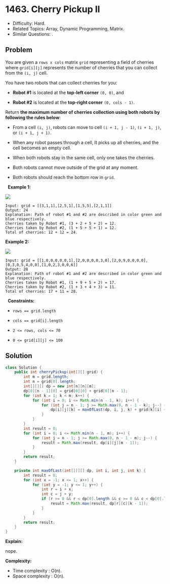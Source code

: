 # 1463. Cherry Pickup II

- Difficulty: Hard.
- Related Topics: Array, Dynamic Programming, Matrix.
- Similar Questions: .

## Problem

You are given a ```rows x cols``` matrix ```grid``` representing a field of cherries where ```grid[i][j]``` represents the number of cherries that you can collect from the ```(i, j)``` cell.

You have two robots that can collect cherries for you:


	
- **Robot #1** is located at the **top-left corner** ```(0, 0)```, and
	
- **Robot #2** is located at the **top-right corner** ```(0, cols - 1)```.


Return **the maximum number of cherries collection using both robots by following the rules below**:


	
- From a cell ```(i, j)```, robots can move to cell ```(i + 1, j - 1)```, ```(i + 1, j)```, or ```(i + 1, j + 1)```.
	
- When any robot passes through a cell, It picks up all cherries, and the cell becomes an empty cell.
	
- When both robots stay in the same cell, only one takes the cherries.
	
- Both robots cannot move outside of the grid at any moment.
	
- Both robots should reach the bottom row in ```grid```.


 
**Example 1:**

![](https://assets.leetcode.com/uploads/2020/04/29/sample_1_1802.png)

```
Input: grid = [[3,1,1],[2,5,1],[1,5,5],[2,1,1]]
Output: 24
Explanation: Path of robot #1 and #2 are described in color green and blue respectively.
Cherries taken by Robot #1, (3 + 2 + 5 + 2) = 12.
Cherries taken by Robot #2, (1 + 5 + 5 + 1) = 12.
Total of cherries: 12 + 12 = 24.
```

**Example 2:**

![](https://assets.leetcode.com/uploads/2020/04/23/sample_2_1802.png)

```
Input: grid = [[1,0,0,0,0,0,1],[2,0,0,0,0,3,0],[2,0,9,0,0,0,0],[0,3,0,5,4,0,0],[1,0,2,3,0,0,6]]
Output: 28
Explanation: Path of robot #1 and #2 are described in color green and blue respectively.
Cherries taken by Robot #1, (1 + 9 + 5 + 2) = 17.
Cherries taken by Robot #2, (1 + 3 + 4 + 3) = 11.
Total of cherries: 17 + 11 = 28.
```

 
**Constraints:**


	
- ```rows == grid.length```
	
- ```cols == grid[i].length```
	
- ```2 <= rows, cols <= 70```
	
- ```0 <= grid[i][j] <= 100```



## Solution

```java
class Solution {
    public int cherryPickup(int[][] grid) {
        int m = grid.length;
        int n = grid[0].length;
        int[][][] dp = new int[n][n][m];
        dp[0][n - 1][0] = grid[0][0] + grid[0][n - 1];
        for (int k = 1; k < m; k++) {
            for (int i = 0; i <= Math.min(n - 1, k); i++) {
                for (int j = n - 1; j >= Math.max(0, n - 1 - k); j--) {
                    dp[i][j][k] = maxOfLast(dp, i, j, k) + grid[k][i] + ((i == j) ? 0 : grid[k][j]);
                }
            }
        }
        int result = 0;
        for (int i = 0; i <= Math.min(n - 1, m); i++) {
            for (int j = n - 1; j >= Math.max(0, n - 1 - m); j--) {
                result = Math.max(result, dp[i][j][m - 1]);
            }
        }
        return result;
    }

    private int maxOfLast(int[][][] dp, int i, int j, int k) {
        int result = 0;
        for (int x = -1; x <= 1; x++) {
            for (int y = -1; y <= 1; y++) {
                int r = i + x;
                int c = j + y;
                if (r >= 0 && r < dp[0].length && c >= 0 && c < dp[0].length) {
                    result = Math.max(result, dp[r][c][k - 1]);
                }
            }
        }
        return result;
    }
}
```

**Explain:**

nope.

**Complexity:**

* Time complexity : O(n).
* Space complexity : O(n).
